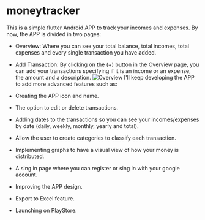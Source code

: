 # moneytracker
This is a simple flutter Android APP to track your incomes and expenses.
By now, the APP is divided in two pages:
  - Overview: Where you can see your total balance, total incomes, total expenses and every single transaction you have added.
  - Add Transaction: By clicking on the (+) button in the Overview page, you can add your transactions specifying if it is an income or an expense, the amount and a description.
![Overview](https://github.com/user-attachments/assets/3fc7b550-5057-41e6-ab9c-677a306088c6)
I'll keep developing the APP to add more advanced features such as:

  - Creating the APP icon and name.
  - The option to edit or delete transactions.
  - Adding dates to the transactions so you can see your incomes/expenses by date (daily, weekly, monthly, yearly and total).
  - Allow the user to create categories to classify each transaction.
  - Implementing graphs to have a visual view of how your money is distributed.
  - A sing in page where you can register or sing in with your google account.
  - Improving the APP design.
  - Export to Excel feature.
  - Launching on PlayStore.
